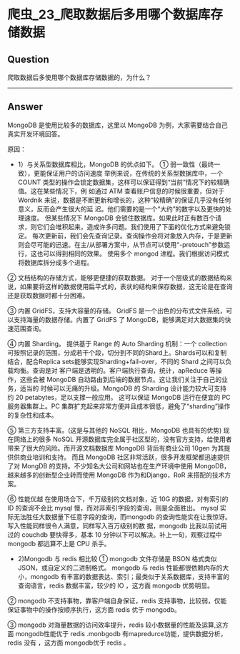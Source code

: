 # 爬虫_23_爬取数据后多用哪个数据库存储数据


## Question
爬取数据后多使用哪个数据库存储数据的，为什么？

----

## Answer
MongoDB 是使用比较多的数据库，这里以 MongoDB 为例，大家需要结合自己真实开发环境回答。

原因：
- 1）与关系型数据库相比，MongoDB 的优点如下。
① 弱一致性（最终一致），更能保证用户的访问速度
举例来说，在传统的关系型数据库中，一个 COUNT 类型的操作会锁定数据集，这样可以保证得到“当前”情况下的较精确值。这在某些情况下，例 如通过 ATM 查看账户信息的时候很重要，但对于 Wordnik 来说，数据是不断更新和增长的，这种“较精确”的保证几乎没有任何意义，反而会产生很大的延 迟。他们需要的是一个“大约”的数字以及更快的处理速度。
但某些情况下 MongoDB 会锁住数据库。如果此时正有数百个请求，则它们会堆积起来，造成许多问题。我们使用了下面的优化方式来避免锁定。
每次更新前，我们会先查询记录。查询操作会将对象放入内存，于是更新则会尽可能的迅速。在主/从部署方案中，从节点可以使用“-pretouch”参数运行，这也可以得到相同的效果。
使用多个 mongod 进程。我们根据访问模式将数据库拆分成多个进程。

② 文档结构的存储方式，能够更便捷的获取数据。
对于一个层级式的数据结构来说，如果要将这样的数据使用扁平式的，表状的结构来保存数据，这无论是在查询还是获取数据时都十分困难。

③ 内置 GridFS，支持大容量的存储。
GridFS 是一个出色的分布式文件系统，可以支持海量的数据存储。内置了 GridFS 了 MongoDB，能够满足对大数据集的快速范围查询。

④ 内置 Sharding。
提供基于 Range 的 Auto Sharding 机制：一个 collection 可按照记录的范围，分成若干个段，切分到不同的Shard上。Shards可以和复制结合，配合Replica sets能够实现Sharding+fail-over，不同的 Shard 之间可以负载均衡。查询是对 客户端是透明的。客户端执行查询，统计，apReduce
等操作，这些会被 MongoDB 自动路由到后端的数据节点。这让我们关注于自己的业务，适当的 时候可以无痛的升级。MongoDB 的 Sharding 设计能力较大可支持约 20 petabytes，足以支撑一般应用。
这可以保证 MongoDB 运行在便宜的 PC 服务器集群上。PC 集群扩充起来非常方便并且成本很低，避免了“sharding”操作的复杂性和成本。

⑤ 第三方支持丰富。(这是与其他的 NoSQL 相比，MongoDB 也具有的优势)
现在网络上的很多 NoSQL 开源数据库完全属于社区型的，没有官方支持，给使用者带来了很大的风险。而开源文档数据库 MongoDB 背后有商业公司 10gen 为其提供供商业培训和支持。
而且 MongoDB 社区非常活跃，很多开发框架都迅速提供了对 MongDB 的支持。不少知名大公司和网站也在生产环境中使用 MongoDB，越来越多的创新型企业转而使用 MongoDB 作为和Django，RoR 来搭配的技术方案。

⑥ 性能优越
在使用场合下，千万级别的文档对象，近 10G 的数据，对有索引的 ID 的查询不会比 mysql 慢，而对非索引字段的查询，则是全面胜出。 mysql 实际无法胜任大数据量下任意字段的查询，而mongodb 的查询性能实在让我惊讶。写入性能同样很令人满意，同样写入百万级别的数 据，mongodb 比我以前试用过的 couchdb 要快得多，基本 10 分钟以下可以解决。补上一句，观察过程中 mongodb 都远算不上是 CPU 杀手。

- 2)Mongodb 与 redis 相比较
① mongodb 文件存储是 BSON 格式类似 JSON，或自定义的二进制格式。
mongodb 与 redis 性能都很依赖内存的大小，mongodb 有丰富的数据表达、索引；最类似于关系数据库，支持丰富的查询语言，redis 数据丰富，较少的 IO ，这方面 mongodb 优势明显。

② mongodb 不支持事物，靠客户端自身保证，redis 支持事物，比较弱，仅能保证事物中的操作按顺序执行，这方面 redis 优于 mongodb。

③ mongodb 对海量数据的访问效率提升，redis 较小数据量的性能及运算,这方面 mongodb性能优于 redis .monbgodb 有mapredurce功能，提供数据分析，redis 没有 ，这方面 mongodb优于 redis 。